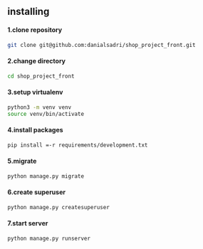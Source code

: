 ## installing

#### 1.clone repository
```sh
git clone git@github.com:danialsadri/shop_project_front.git
```

#### 2.change directory
```sh
cd shop_project_front
```

#### 3.setup virtualenv
```sh
python3 -m venv venv
source venv/bin/activate
```

#### 4.install packages
```sh
pip install =-r requirements/development.txt 
```

#### 5.migrate
```sh
python manage.py migrate
```

#### 6.create superuser
```sh
python manage.py createsuperuser
```

#### 7.start server
```sh
python manage.py runserver
```
